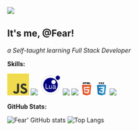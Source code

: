 ![](https://komarev.com/ghpvc/?username=IFearLS)

<h2>It's me, @Fear!</h2>
<p><em>a Self-taught learning Full Stack Developer</br>
</em></p>


**Skills:**  

<code><img height="50" src="https://raw.githubusercontent.com/github/explore/80688e429a7d4ef2fca1e82350fe8e3517d3494d/topics/javascript/javascript.png"></code>
<code><img height="50" src="https://cdn-icons-png.flaticon.com/512/226/226777.png"></code>
<code><img height="50" src="https://raw.githubusercontent.com/github/explore/80688e429a7d4ef2fca1e82350fe8e3517d3494d/topics/lua/lua.png"></code>
<code><img height="35" src="https://icons-for-free.com/download-icon-development+logo+mysql+icon-1320184807686758112_512.png"></code>
<code><img height="35" src="https://img.icons8.com/color/480/mongodb.png"></code>
<code><img height="30" src="https://raw.githubusercontent.com/github/explore/80688e429a7d4ef2fca1e82350fe8e3517d3494d/topics/html/html.png"></code>
<code><img height="30" src="https://raw.githubusercontent.com/github/explore/80688e429a7d4ef2fca1e82350fe8e3517d3494d/topics/css/css.png"></code>
<code><img height="30" src="https://icon-library.com/images/jquery-icon-png/jquery-icon-png-7.jpg"></code>

**GitHub Stats:**

![Fear' GitHub stats](https://github-readme-stats.vercel.app/api?username=IFearLS&show_icons=true&theme=tokyonight)
![Top Langs](https://github-readme-stats.vercel.app/api/top-langs/?username=IFearLS&theme=tokyonight)
